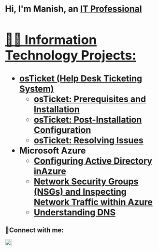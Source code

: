 <h1>Hi, I'm Manish, an <a href=https://www.linkedin.com/in/manish-khadka-b51200190/>IT Professional

<h2>👨‍💻 Information Technology Projects:</h2>

- <b>osTicket (Help Desk Ticketing System)</b>
  - [osTicket: Prerequisites and Installation](https://github.com/Manish-Khadka/osTicket-Prequisites-and-Installation/blob/main/README.md)
  - [osTicket: Post-Installation Configuration](https://github.com/Manish-Khadka/osTicket-Post-installation-configuaration/blob/main/README.md)
  - [osTicket: Resolving Issues](https://github.com/Manish-Khadka/osTicket-Resolving-Tickets/blob/main/README.md)
- <b>Microsoft Azure</b>
  - [Configuring Active Directory inAzure](https://github.com/Manish-Khadka/Active-Directory-Configurations-in-Azure/blob/main/README.md)
  - [Network Security Groups (NSGs) and Inspecting Network Traffic within Azure](https://github.com/Manish-Khadka/Inspecting-traffic-within-Azure-Virtual-Machines/blob/main/README.md)
  - [Understanding DNS](https://github.com/Manish-Khadka/Understanding-DNS/blob/main/README.md)
<h2>🤳Connect with me:</h2>

[<img align="left" alt="Josh | LinkedIn" width="22px" src="https://cdn.jsdelivr.net/npm/simple-icons@v3/icons/linkedin.svg" />][linkedin]


[linkedin]: https://www.linkedin.com/in/manish-khadka-b51200190/
